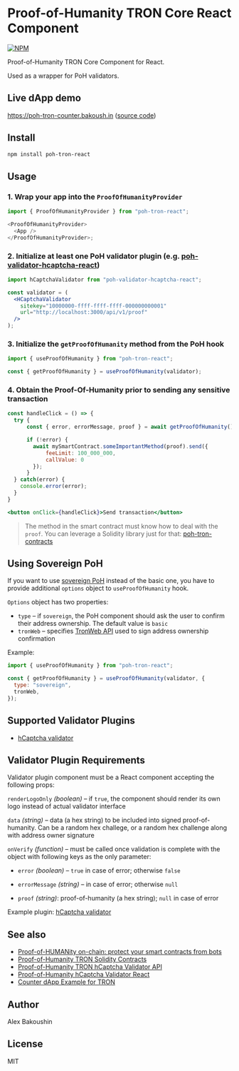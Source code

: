 # Proof-of-Humanity TRON Core React Component

[![NPM](https://img.shields.io/npm/v/poh-tron-react)](https://www.npmjs.com/package/poh-tron-react)

Proof-of-Humanity TRON Core Component for React.

Used as a wrapper for PoH validators.

## Live dApp demo

https://poh-tron-counter.bakoush.in ([source code](https://github.com/Human-Protocol/poh-tron-counter-example))

## Install

```bash
npm install poh-tron-react
```

## Usage

### 1. Wrap your app into the `ProofOfHumanityProvider`

```javascript
import { ProofOfHumanityProvider } from "poh-tron-react";

<ProofOfHumanityProvider>
  <App />
</ProofOfHumanityProvider>;
```

### 2. Initialize at least one PoH validator plugin (e.g. [poh-validator-hcaptcha-react](https://npmjs.com/packages/poh-validator-hcaptcha-react))

```jsx
import hCaptchaValidator from "poh-validator-hcaptcha-react";

const validator = (
  <HCaptchaValidator
    sitekey="10000000-ffff-ffff-ffff-000000000001"
    url="http://localhost:3000/api/v1/proof"
  />
);
```

### 3. Initialize the `getProofOfHumanity` method from the PoH hook

```javascript
import { useProofOfHumanity } from "poh-tron-react";

const { getProofOfHumanity } = useProofOfHumanity(validator);
```

### 4. Obtain the Proof-Of-Humanity prior to sending any sensitive transaction

```jsx
const handleClick = () => {
  try {
      const { error, errorMessage, proof } = await getProofOfHumanity();

      if (!error) {
        await mySmartContract.someImportantMethod(proof).send({
            feeLimit: 100_000_000,
            callValue: 0
        });
      }
  } catch(error) {
    console.error(error);
  }
}

<button onClick={handleClick}>Send transaction</button>
```

> The method in the smart contract must know how to deal with the `proof`. You can leverage a Solidity library just for that: [poh-tron-contracts](https://npmjs.com/package/poh-tron-contracts)

## Using Sovereign PoH

If you want to use [sovereign PoH](https://github.com/Human-Protocol/poh-tron-contracts#sovereign-proof) instead of the basic one, you have to provide additional `options` object to `useProofOfHumanity` hook.

`Options` object has two properties:

- `type` – if `sovereign`, the PoH component should ask the user to confirm their address ownership. The default value is `basic`
- `tronWeb` – specifies [TronWeb API](https://developers.tron.network/reference/tronweb-object) used to sign address ownership confirmation

Example:

```javascript
import { useProofOfHumanity } from "poh-tron-react";

const { getProofOfHumanity } = useProofOfHumanity(validator, {
  type: "sovereign",
  tronWeb,
});
```

## Supported Validator Plugins

- [hCaptcha validator](https://npmjs.com/package/poh-validator-hcaptcha-react)

## Validator Plugin Requirements

Validator plugin component must be a React component accepting the following props:

`renderLogoOnly` _(boolean)_ – if `true`, the component should render its own logo instead of actual validator interface

`data` _(string)_ – data (a hex string) to be included into signed proof-of-humanity. Can be a random hex challege, or a random hex challenge along with address owner signature

`onVerify` _(function)_ – must be called once validation is complete with the object with following keys as the only parameter:

- `error` _(boolean)_ – `true` in case of error; otherwise `false`

- `errorMessage` _(string)_ – in case of error; otherwise `null`

- `proof` _(string)_: proof-of-humanity (a hex string); `null` in case of error

Example plugin: [hCaptcha validator](https://npmjs.com/package/poh-validator-hcaptcha-react)

## See also

- [Proof-of-HUMANity on-chain: protect your smart contracts from bots](https://www.humanprotocol.org/blog/proof-of-humanity-on-chain-protect-your-smart-contracts-from-bots)
- [Proof-of-Humanity TRON Solidity Contracts](https://npmjs.com/package/poh-tron-contracts)
- [Proof-of-Humanity TRON hCaptcha Validator API](https://hub.docker.com/r/bakoushin/poh-tron-validator-hcaptcha)
- [Proof-of-Humanity hCaptcha Validator React](https://npmjs.com/package/poh-validator-hcaptcha-react)
- [Counter dApp Example for TRON](https://github.com/Human-Protocol/poh-tron-counter-example)

## Author

Alex Bakoushin

## License

MIT

